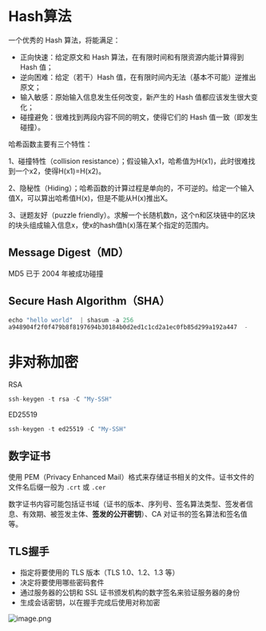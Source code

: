 # Hash算法

一个优秀的 Hash 算法，将能满足：

- 正向快速：给定原文和 Hash 算法，在有限时间和有限资源内能计算得到 Hash 值；
- 逆向困难：给定（若干）Hash 值，在有限时间内无法（基本不可能）逆推出原文；
- 输入敏感：原始输入信息发生任何改变，新产生的 Hash 值都应该发生很大变化；
- 碰撞避免：很难找到两段内容不同的明文，使得它们的 Hash 值一致（即发生碰撞）。

哈希函数主要有三个特性：

1、碰撞特性（collision resistance）；假设输入x1，哈希值为H(x1)，此时很难找到一个x2，使得H(x1)=H(x2)。

2、隐秘性（Hiding）；哈希函数的计算过程是单向的，不可逆的。给定一个输入值X，可以算出哈希值H(x)，但是不能从H(x)推出X。

3、谜题友好（puzzle friendly）。求解一个长随机数n，这个n和区块链中的区块的块头组成输入信息x，使x的hash值h(x)落在某个指定的范围内。

## Message Digest（MD）

MD5 已于 2004 年被成功碰撞

## Secure Hash Algorithm（SHA）

```jsx
echo "hello world"  | shasum -a 256
a948904f2f0f479b8f8197694b30184b0d2ed1c1cd2a1ec0fb85d299a192a447  -
```

# **非对称加密**

RSA

```go
ssh-keygen -t rsa -C "My-SSH"
```

ED25519

```go
ssh-keygen -t ed25519 -C "My-SSH"
```

## **数字证书**

使用 PEM（Privacy Enhanced Mail）格式来存储证书相关的文件。证书文件的文件名后缀一般为 `.crt` 或 `.cer`

数字证书内容可能包括证书域（证书的版本、序列号、签名算法类型、签发者信息、有效期、被签发主体、**签发的公开密钥**）、CA 对证书的签名算法和签名值等。

## TLS握手

- 指定将要使用的 TLS 版本（TLS 1.0、1.2、1.3 等）
- 决定将要使用哪些密码套件
- 通过服务器的公钥和 SSL 证书颁发机构的数字签名来验证服务器的身份
- 生成会话密钥，以在握手完成后使用对称加密

![image.png](https://prod-files-secure.s3.us-west-2.amazonaws.com/8a343b86-3c21-4ea2-a85c-1468f2d5b98d/b42f195f-e0cf-4daa-855c-24c8953c8505/image.png)
